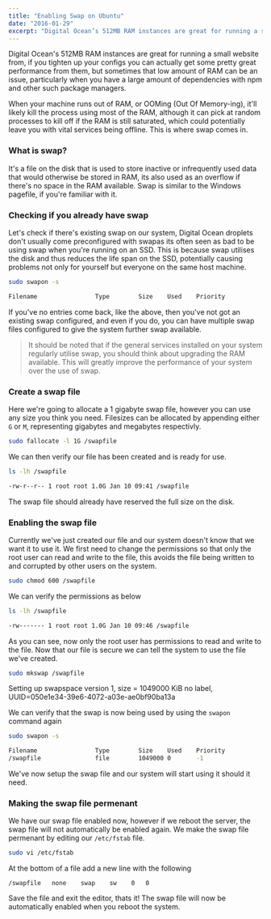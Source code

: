```yaml
---
title: "Enabling Swap on Ubuntu"
date: "2016-01-29"
excerpt: "Digital Ocean’s 512MB RAM instances are great for running a small website from, if you tighten up your configs you can actually get some pretty great performance from them, but sometimes that low amount of RAM can be an issue, particularly when you have a large amount of dependencies with npm and other such package managers."
---
```


Digital Ocean's 512MB RAM instances are great for running a small website from, if you tighten up your configs you can actually get some pretty great performance from them, but sometimes that low amount of RAM can be an issue, particularly when you have a large amount of dependencies with npm and other such package managers.

When your machine runs out of RAM, or OOMing (Out Of Memory-ing), it'll likely kill the process using most of the RAM, although it can pick at random processes to kill off if the RAM is still saturated, which could potentially leave you with vital services being offline. This is where swap comes in.

### What is swap?

It's a file on the disk that is used to store inactive or infrequently used data that would otherwise be stored in RAM, its also used as an overflow if there's no space in the RAM available. Swap is similar to the Windows pagefile, if you're familiar with it.

### Checking if you already have swap

Let's check if there's existing swap on our system, Digital Ocean droplets don't usually come preconfigured with swapas its often seen as bad to be using swap when you're running on an SSD. This is because swap utilises the disk and thus reduces the life span on the SSD, potentially causing problems not only for yourself but everyone on the same host machine.

```sh
sudo swapon -s

Filename                Type        Size    Used    Priority
```

If you've no entries come back, like the above, then you've not got an existing swap configured, and even if you do, you can have multiple swap files configured to give the system further swap available.

> It should be noted that if the general services installed on your system regularly utilise swap, you should think about upgrading the RAM available. This will greatly improve the performance of your system over the use of swap.

### Create a swap file

Here we're going to allocate a 1 gigabyte swap file, however you can use any size you think you need. Filesizes can be allocated by appending either `G` or `M`, representing gigabytes and megabytes respectivly.

```sh
sudo fallocate -l 1G /swapfile
```

We can then verify our file has been created and is ready for use.

```sh
ls -lh /swapfile

-rw-r--r-- 1 root root 1.0G Jan 10 09:41 /swapfile
```

The swap file should already have reserved the full size on the disk.

### Enabling the swap file

Currently we've just created our file and our system doesn't know that we want it to use it. We first need to change the permissions so that only the root user can read and write to the file, this avoids the file being written to and corrupted by other users on the system.

```sh
sudo chmod 600 /swapfile
```

We can verify the permissions as below

```sh
ls -lh /swapfile

-rw------- 1 root root 1.0G Jan 10 09:46 /swapfile
```

As you can see, now only the root user has permissions to read and write to the file. Now that our file is secure we can tell the system to use the file we've created.

```sh
sudo mkswap /swapfile
```

Setting up swapspace version 1, size = 1049000 KiB
no label, UUID=050e1e34-39e6-4072-a03e-ae0bf90ba13a

We can verify that the swap is now being used by using the `swapon` command again

```sh
sudo swapon -s

Filename                Type        Size    Used    Priority
/swapfile               file        1049000 0       -1
```

We've now setup the swap file and our system will start using it should it need.

### Making the swap file permenant

We have our swap file enabled now, however if we reboot the server, the swap file will not automatically be enabled again. We make the swap file permenant by editing our `/etc/fstab` file.

```sh
sudo vi /etc/fstab
```

At the bottom of a file add a new line with the following

```
/swapfile   none    swap    sw    0   0
```

Save the file and exit the editor, thats it! The swap file will now be automatically enabled when you reboot the system.

